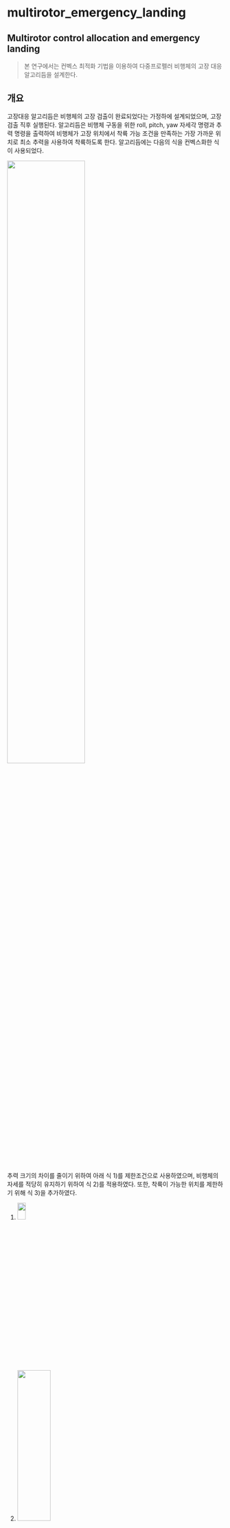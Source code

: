 multirotor_emergency_landing
==============================
Multirotor control allocation and emergency landing
-----------------------------------------------------
  >본 연구에서는 컨벡스 최적화 기법을 이용하여 다중프로펠러 비행체의 고장 대응 알고리듬을 설계한다.
 
## 개요
고장대응 알고리듬은 비행체의 고장 검출이 완료되었다는 가정하에 설계되었으며, 고장 검출 직후 실행된다.
알고리듬은 비행체 구동을 위한 roll, pitch, yaw 자세각 명령과 추력 명령을 출력하여 비행체가 고장 위치에서 착륙 가능 조건을 만족하는 가장 가까운 위치로 최소 추력을 사용하여 착륙하도록 한다.
알고리듬에는 다음의 식을 컨벡스화한 식이 사용되었다.

<img src = "https://user-images.githubusercontent.com/70250834/99491238-bacd5800-29ae-11eb-81f3-6c9ea2601a35.png"  width="60%" height="60%">


추력 크기의 차이를 줄이기 위하여 아래 식 1)를 제한조건으로 사용하였으며, 비행체의 자세를 적당히 유지하기 위하여 식 2)를 적용하였다. 또한, 착륙이 가능한 위치를 제한하기 위해 식 3)을 추가하였다.

1. <img src="https://user-images.githubusercontent.com/70250834/99487289-4cd26200-29a9-11eb-8d37-3ae403aaa1f2.png" width="20%" height="10%">

2. <img src = "https://user-images.githubusercontent.com/70250834/99487049-d7669180-29a8-11eb-9637-4005c1341631.png" width="40%" height="30%">

3. <img src =  "https://user-images.githubusercontent.com/70250834/99487470-c66a5000-29a9-11eb-9b0b-5bb0b1f65191.png"   width="14%" height="7%">

## 비상착륙 알고리듬
1. 고장 검출이 끝난 시점에서 비행체의 위치와 속도를 초기값으로 한다.
2. Bisection Method를 이용하여 최적 N을 정한다.
3. 컨벡스 문제를 N번 풀어 3축 추력 명령을 얻는다.
4. 가장 첫 번째 step의 추력 명령을 자세각(roll, pitch, yaw)명령과 추력 명령으로 변환한다.
5. 4에서 계산한 값을 비행체의 자세 명령으로 반환한다.

## 시뮬레이션 결과
1. simulation 1
* 총 시뮬레이션 시간은 10초이며 고장 발생 시간은 3초, 고장 검출에 걸린 시간은 0.2초로 하였다.
* mission

| |0~3.5s|
|--|--|
|x| 3 |
|y| 1 |
|Altitude| 2 | 
|yaw| 10 |

* graph
붉은 점선은 고장 시점, 푸른 점선은 알고리듬 적용 시점, 노란 점선은 착륙 시점이다.

![sim1_thrust](https://user-images.githubusercontent.com/70250834/99490812-edc31c00-29ad-11eb-8386-d809ed6f1005.png)
![sim1_Euler](https://user-images.githubusercontent.com/70250834/99490826-f287d000-29ad-11eb-9f9c-41b98efddacf.png)
![sim1_rotor](https://user-images.githubusercontent.com/70250834/99490841-fb78a180-29ad-11eb-91b4-cda7b942680f.png)
![sim1_NED](https://user-images.githubusercontent.com/70250834/99490846-fd426500-29ad-11eb-9b07-a2e84da06fbb.png)
![sim1_3D](https://user-images.githubusercontent.com/70250834/99490858-029faf80-29ae-11eb-8b0f-22e12a4e600a.png)

2. simulation 2
* 총 시뮬레이션 시간은 12초이며 고장 발생 시간은 6초, 고장 검출에 걸린 시간은 0.2초로 하였다.
* mission

| |0~3.5s|0~6.2s|
|--|--|--|
|x| 3 | 5 |
|y| 2 | 6 |
|Altitude| 4 | 4 |
|yaw| 10 | 10 |

* graph
붉은 점선은 고장 시점, 푸른 점선은 알고리듬 적용 시점, 노란 점선은 착륙 시점이다.

![sim2_thrust](https://user-images.githubusercontent.com/70250834/99490861-05020980-29ae-11eb-83e5-9aaa9e8a5326.png)
![sim2_Euler](https://user-images.githubusercontent.com/70250834/99490866-07fcfa00-29ae-11eb-91d9-29856e938fd9.png)
![sim2_rotor](https://user-images.githubusercontent.com/70250834/99490998-4db9c280-29ae-11eb-940d-4d19f6257f8f.png)
![sim2_NED](https://user-images.githubusercontent.com/70250834/99490882-0df2db00-29ae-11eb-8b39-152253b34f5a.png)
![sim2_3D](https://user-images.githubusercontent.com/70250834/99490888-10553500-29ae-11eb-9b1f-4809b2193a52.png)

